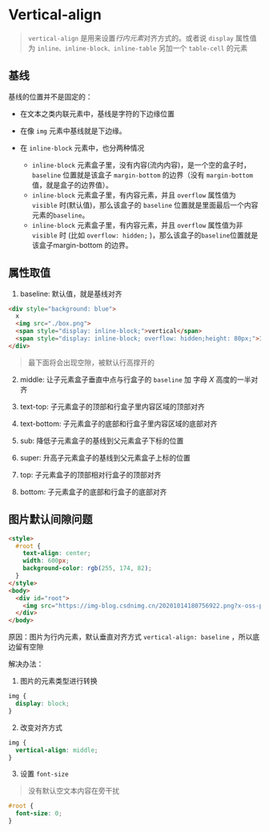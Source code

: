 # Vertical-align

> `vertical-align` 是用来设置*行内元素*对齐方式的。或者说 `display` 属性值为 `inline、inline-block、inline-table` 另加一个 `table-cell` 的元素

## 基线

基线的位置并不是固定的：

- 在文本之类内联元素中，基线是字符的下边缘位置
- 在像 `img` 元素中基线就是下边缘。
- 在 `inline-block` 元素中，也分两种情况

  * `inline-block` 元素盒子里，没有内容(流内内容)，是一个空的盒子时，`baseline` 位置就是该盒子 `margin-bottom` 的边界（没有 `margin-bottom` 值，就是盒子的边界值）。
  * `inline-block` 元素盒子里，有内容元素，并且 `overflow` 属性值为 `visible` 时(默认值)，那么该盒子的 `baseline` 位置就是里面最后一个内容元素的`baseline`。
  * `inline-block` 元素盒子里，有内容元素，并且 `overflow` 属性值为非 `visible` 时 (比如 `overflow: hidden;` )，那么该盒子的`baseline`位置就是该盒子margin-bottom 的边界。

## 属性取值

1. baseline: 默认值，就是基线对齐
```html
<div style="background: blue">
  x
  <img src="./box.png">
  <span style="display: inline-block;">vertical</span>
  <span style="display: inline-block; overflow: hidden;height: 80px;">123</span>
</div>
```

> 最下面将会出现空隙，被默认行高撑开的

2. middle: 让子元素盒子垂直中点与行盒子的 `baseline` 加 字母 *X* 高度的一半对齐

3. text-top: 子元素盒子的顶部和行盒子里内容区域的顶部对齐

4. text-bottom: 子元素盒子的底部和行盒子里内容区域的底部对齐

5. sub: 降低子元素盒子的基线到父元素盒子下标的位置

6. super: 升高子元素盒子的基线到父元素盒子上标的位置

7. top: 子元素盒子的顶部相对行盒子的顶部对齐

8. bottom: 子元素盒子的底部和行盒子的底部对齐

## 图片默认间隙问题
```html
<style>
  #root {
    text-align: center;
    width: 600px;
    background-color: rgb(255, 174, 82);
  }
</style>
<body>
  <div id="root">
    <img src="https://img-blog.csdnimg.cn/20201014180756922.png?x-oss-process=image/resize,m_fixed,h_64,w_64" alt="">
  </div>
</body>
```

原因：图片为行内元素，默认垂直对齐方式 `vertical-align: baseline` ，所以底边留有空隙

解决办法：
1. 图片的元素类型进行转换
```css
img {
  display: block;
}
```
2. 改变对齐方式
```css
img {
  vertical-align: middle;
}
```
3. 设置 `font-size`
> 没有默认空文本内容在旁干扰
```css
#root {
  font-size: 0;
}
```